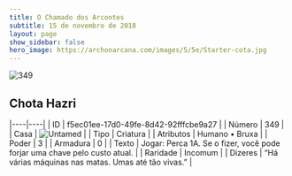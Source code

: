 ```yaml
---
title: O Chamado dos Arcontes
subtitle: 15 de novembro de 2018
layout: page
show_sidebar: false
hero_image: https://archonarcana.com/images/5/5e/Starter-cota.jpg
---
```


![349](https://cdn.keyforgegame.com/media/card_front/pt/341_349_CGCR6RQRM629_pt.png)

## Chota Hazri

|----|----|
| ID | f5ec01ee-17d0-49fe-8d42-92fffcbe9a27 |
| Número | 349 |
| Casa | ![Untamed](https://archonarcana.com/images/thumb/b/bd/Untamed.png/22px-Untamed.png "Indomados") |
| Tipo | Criatura |
| Atributos | Humano • Bruxa |
| Poder | 3 |
| Armadura | 0 |
| Texto | Jogar: Perca 1A. Se o fizer, você pode forjar uma chave pelo custo atual. |
| Raridade | Incomum |
| Dizeres | “Há várias máquinas nas matas.  Umas até tão vivas.” |